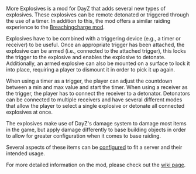 More Explosives is a mod for DayZ that adds several new types of explosives. 
These explosives can be remote detonated or triggered through the use of a timer. 
In addition to this, the mod offers a similar raiding experience to the [Breachingcharge mod](https://steamcommunity.com/sharedfiles/filedetails/?id=1827241477).

Explosives have to be combined with a triggering device (e.g., a timer or receiver) to be useful.
Once an appropriate trigger has been attached, the explosive can be armed (i.e., connected to the attached trigger), this locks the trigger to the explosive and enables the explosive to detonate.  
Additionally, an armed explosive can also be mounted on a surface to lock it into place, requiring a player to dismount it in order to pick it up again. 

When using a timer as a trigger, the player can adjust the countdown between a min and max value and start the timer. 
When using a receiver as the trigger, the player has to connect the receiver to a detonator. 
Detonators can be connected to multiple receivers and have several different modes that allow the player to select a single explosive or detonate all connected explosives at once. 

The explosives make use of DayZ's damage system to damage most items in the game, but apply damage differently to base building objects in order to allow for greater configuration when it comes to base raiding. 

Several aspects of these items can be [configured](https://github.com/PhilippVidal/MoreExplosives/wiki/Configuration) to fit a server and their intended usage.

For more detailed information on the mod, please check out the [wiki page](https://github.com/PhilippVidal/MoreExplosives/wiki).
